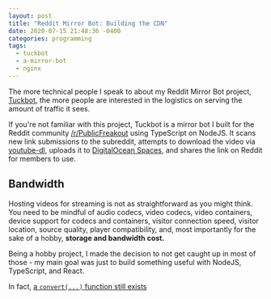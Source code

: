 ```yaml
---
layout: post
title: "Reddit Mirror Bot: Building the CDN"
date: 2020-07-15 21:48:36 -0400
categories: programming
tags:
  - tuckbot
  - a-mirror-bot
  - nginx
---
```


The more technical people I speak to about my Reddit Mirror Bot project, [Tuckbot](https://github.com/kyleratti/tuckbot-downloader), the more people are interested in the logistics on serving the amount of traffic it sees.

If you're not familiar with this project, Tuckbot is a mirror bot I built for the Reddit community [/r/PublicFreakout](https://reddit.com/r/publicfreakout) using TypeScript on NodeJS. It scans new link submissions to the subreddit, attempts to download the video via [youtube-dl](https://youtube-dl.org/), uploads it to [DigitalOcean Spaces](https://www.digitalocean.com/products/spaces/), and shares the link on Reddit for members to use.

## Bandwidth

Hosting videos for streaming is not as straightforward as you might think. You need to be mindful of audio codecs, video codecs, video containers, device support for codecs and containers, visitor connection speed, visitor location, source quality, player compatibility, and, most importantly for the sake of a hobby, **storage and bandwidth cost.**

Being a hobby project, I made the decision to not get caught up in most of those - my main goal was just to build something useful with NodeJS, TypeScript, and React.

In fact, [a `convert(...)` function still exists](https://github.com/kyleratti/tuckbot-downloader/blob/e500fb6983f64c0f6606849b7bdbc39f358ba103/src/downloaders/videodownloader.ts#L143)
